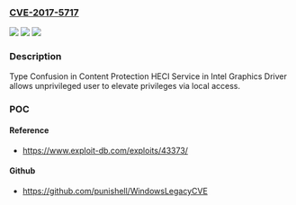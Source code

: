### [CVE-2017-5717](https://cve.mitre.org/cgi-bin/cvename.cgi?name=CVE-2017-5717)
![](https://img.shields.io/static/v1?label=Product&message=Intel%20Graphics%20Driver&color=blue)
![](https://img.shields.io/static/v1?label=Version&message=n%2Fa&color=blue)
![](https://img.shields.io/static/v1?label=Vulnerability&message=Elevation%20of%20Privilege&color=brighgreen)

### Description

Type Confusion in Content Protection HECI Service in Intel Graphics Driver allows unprivileged user to elevate privileges via local access.

### POC

#### Reference
- https://www.exploit-db.com/exploits/43373/

#### Github
- https://github.com/punishell/WindowsLegacyCVE

